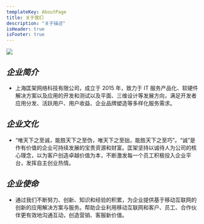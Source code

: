 ```yaml
---
templateKey: AboutPage
title: 关于我们
description: "关于描述"
isHeader: true
isFooter: true
---
```


![](/img/背景.jpg)

## _企业简介_

-   上海匡架网络科技有限公司，成立于 2015 年，致力于 IT 服务产品化、软硬件解决方案以及应用的开发和测试以及平面、三维设计等发展方向，满足开发者应用分发、活跃用户、用户收益、企业品牌塑造等多样化服务需求。

## _企业文化_

-   “唯天下之至诚，能胜天下之至伪，唯天下之至拙，能胜天下之至巧”。“诚”是作有价值的企业可持续发展的宝贵资源和财富。匡架坚持以诚待人为公司的核心理念，以为客户创造卓越价值为本，不断激发每一个员工积极投入企业平台，发挥自主创业热情。

## _企业使命_

-   通过我们不断努力、创新、知识和经验的积累，为企业提供基于移动互联网的创新的应用解决方案与服务。帮助企业利用移动互联网和客户、员工、合作伙伴更有效地沟通互动，创造营销、客服新价值。
